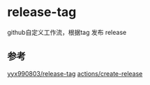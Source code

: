 # release-tag

github自定义工作流，根据tag 发布 release
## 参考
[yyx990803/release-tag](https://github.com/yyx990803/release-tag)
[actions/create-release](https://github.com/actions/create-release)